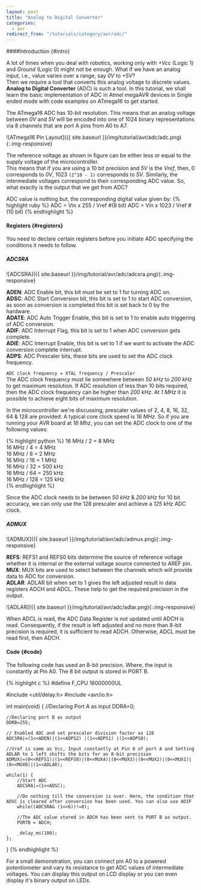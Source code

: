 ```yaml
---
layout: post
title: "Analog to Digital Converter"
categories:
  - avr
redirect_from: "/tutorials/category/avr/adc/"
---
```


####Introduction {#intro}

A lot of times when you deal with robotics, working only with *+Vcc* (Logic 1) and *Ground* (Logic 0) might not be enough. What if we have an analog input, i.e., value varies over a range, say *0V* to *+5V*?  
Then we require a tool that converts this analog voltage to discrete values. **Analog to Digital Converter** (ADC) is such a tool. In this tutorial, we shall learn the basic implementation of ADC in Atmel megaAVR devices in Single ended mode with code examples on ATmega16 to get started.  

The ATmega16 ADC has 10-bit resolution. This means that an analog voltage between *0V* and *5V* will be encoded into one of 1024 binary representations via 8 channels that are port A pins from A0 to A7.

![ATmega16 Pin Layout]({{ site.baseurl }}/img/tutorial/avr/adc/adc.png){:.img-responsive}

The reference voltage as shown in figure can be either less or equal to the supply voltage of the microcontroller.  
This means that if you are using a 10 bit precision and *5V* is the *Vref*, then, 0 corresponds to *0V*, 1023 `(2^10 - 1)` corresponds to *5V*. Similarly, the intermediate voltages correspond to their corresponding ADC value.
So, what exactly is the output that we get from ADC?  

ADC value is nothing but, the corresponding digital value given by:
{% highlight ruby %}
ADC = Vin x 255 / Vref           #(8 bit)
ADC = Vin x 1023 / Vref          #(10 bit)
{% endhighlight %}

#### Registers {#registers}

You need to declare certain registers before you initiate ADC specifying the conditions it needs to follow.  

##### ADCSRA

![ADCSRA]({{ site.baseurl }}/img/tutorial/avr/adc/adcsra.png){:.img-responsive}

**ADEN**: ADC Enable bit, this bit must be set to 1 for turning ADC on.  
**ADSC**: ADC Start Conversion bit, this bit is set to 1 to start ADC conversion, as soon as conversion is completed this bit is set back to 0 by the hardware.  
**ADATE**: ADC Auto Trigger Enable, this bit is set to 1 to enable auto triggering of ADC conversion.  
**ADIF**: ADC Interrupt Flag, this bit is set to 1 when ADC conversion gets complete.  
**ADIE**: ADC Interrupt Enable, this bit is set to 1 if we want to activate the ADC conversion complete interrupt.  
**ADPS**: ADC Prescaler bits, these bits are used to set the ADC clock frequency.  

`ADC clock frequency = XTAL frequency / Prescaler`  
The ADC clock frequency must lie somewhere between *50 kHz* to *200 kHz* to get maximum resolution. If ADC resolution of less than 10 bits required, then the ADC clock frequency can be higher than *200 kHz*. At *1 MHz* it is possible to achieve eight bits of maximum resolution.  

In the microcontroller we're discussing, prescaler values of 2, 4, 8, 16, 32, 64 & 128 are provided. A typical core clock speed is *16 MHz*. So if you are running your AVR board at *16 Mhz*, you can set the ADC clock to one of the following values:  

{% highlight python %}
16 MHz / 2 = 8 MHz  
16 MHz / 4 = 4 MHz  
16 MHz / 8 = 2 MHz  
16 MHz / 16 = 1 MHz  
16 MHz / 32 = 500 kHz  
16 MHz / 64 = 250 kHz  
16 MHz / 128 = 125 kHz  
{% endhighlight %}

Since the ADC clock needs to be between *50 kHz* & *200 kHz* for 10 bit accuracy, we can only use the 128 prescaler and achieve a *125 kHz* ADC clock.  

##### ADMUX

![ADMUX]({{ site.baseurl }}/img/tutorial/avr/adc/admux.png){:.img-responsive}

**REFS**: REFS1 and REFS0 bits determine the source of reference voltage whether it is internal or the external voltage source connected to AREF pin.  
**MUX**: MUX bits are used to select between the channels which will provide data to ADC for conversion.  
**ADLAR**: ADLAR bit when set to 1 gives the left adjusted result in data registers ADCH and ADCL. These help to get the required precision in the output.

![ADLAR]({{ site.baseurl }}/img/tutorial/avr/adc/adlar.png){:.img-responsive}

When ADCL is read, the ADC Data Register is not updated until ADCH is read. Consequently, if the result is left adjusted and no more than 8-bit precision is required, it is sufficient to read ADCH. Otherwise, ADCL must be read first, then ADCH.  

#### Code {#code}

The following code has used an 8-bit precision. Where, the input is constantly at Pin A0. The 8 bit output is stored in PORT B.  

{% highlight c %}
#define F_CPU 16000000UL

#include <util/delay.h>
#include <avr/io.h>

int main(void)
{
    //Declaring Port A as input
    DDRA=0;

    //Declaring port B as output
    DDRB=255;

    // Enabled ADC and set prescaler division factor as 128
    ADCSRA|=(1<<ADEN)|(1<<ADPS2) |(1<<ADPS1) |(1<<ADPS0);

    //Vref is same as Vcc, Input constantly at Pin 0 of port A and Setting ADLAR to 1 left shifts the bits for an 8-bit precision
    ADMUX|=(0<<REFS1)|(1<<REFS0)|(0<<MUX4)|(0<<MUX3)|(0<<MUX2)|(0<<MUX1)|(0<<MUX0)|(1<<ADLAR);

    while(1) {
        //Start ADC
        ADCSRA|=(1<<ADSC);

        //Do nothing till the conversion is over. Here, the condition that ADSC is cleared after conversion has been used. You can also use ADIF
        while((ADCSRA& (1<<6))!=0);

        //The ADC value stored in ADCH has been sent to PORT B as output.
        PORTB = ADCH;

        _delay_ms(100);
    };
}
{% endhighlight %}

For a small demonstration, you can connect pin A0 to a powered potentiometer and vary its resistance to get ADC values of intermediate voltages. You can display this output on LCD display or you can even display it's binary output on LEDs.
